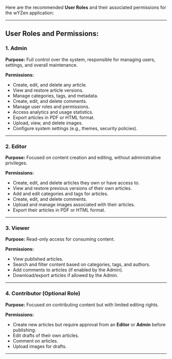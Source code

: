Here are the recommended **User Roles** and their associated permissions for the wYZen application:

---

## **User Roles and Permissions:**

### 1. **Admin**
**Purpose:** Full control over the system, responsible for managing users, settings, and overall maintenance.

**Permissions:**
- Create, edit, and delete any article.
- View and restore article versions.
- Manage categories, tags, and metadata.
- Create, edit, and delete comments.
- Manage user roles and permissions.
- Access analytics and usage statistics.
- Export articles in PDF or HTML format.
- Upload, view, and delete images.
- Configure system settings (e.g., themes, security policies).

---

### 2. **Editor**
**Purpose:** Focused on content creation and editing, without administrative privileges.

**Permissions:**
- Create, edit, and delete articles they own or have access to.
- View and restore previous versions of their own articles.
- Add and edit categories and tags for articles.
- Create, edit, and delete comments.
- Upload and manage images associated with their articles.
- Export their articles in PDF or HTML format.

---

### 3. **Viewer**
**Purpose:** Read-only access for consuming content.

**Permissions:**
- View published articles.
- Search and filter content based on categories, tags, and authors.
- Add comments to articles (if enabled by the Admin).
- Download/export articles if allowed by the Admin.

---

### 4. **Contributor (Optional Role)**
**Purpose:** Focused on contributing content but with limited editing rights.

**Permissions:**
- Create new articles but require approval from an **Editor** or **Admin** before publishing.
- Edit drafts of their own articles.
- Comment on articles.
- Upload images for drafts.

---
